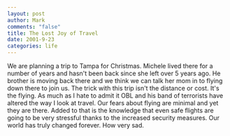 ```yaml
--- 
layout: post
author: Mark
comments: "false"
title: The Lost Joy of Travel
date: 2001-9-23
categories: life
---
```

We are planning a trip to Tampa for Christmas. Michele lived there for a number of years and hasn't been back since she left over 5 years ago. He brother is moving back there and we think we can talk her mom in to flying down there to join us. The trick with this trip isn't the distance or cost. It's the flying. As much as I hate to admit it OBL and his band of terrorists have altered the way I look at travel. Our fears about flying are minimal and yet they are there. Added to that is the knowledge that even safe flights are going to be very stressful thanks to the increased security measures. Our world has truly changed forever. How very sad.
